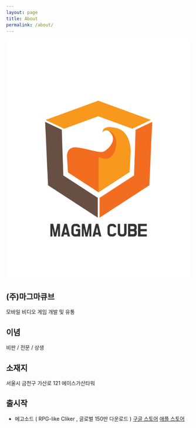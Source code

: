 ```yaml
---
layout: page
title: About
permalink: /about/
---
```


![Image Alt 텍스트](/assets/img/logo.png)

(주)마그마큐브
------------
모바일 비디오 게임 개발 및 유통 

이념
----------- 
비판 / 전문 / 상생

소재지
------------
서울시 금천구 가산로 121 에이스가산타워 

출시작
----------------
- 에고소드 ( RPG-like Cliker ,  글로벌 150만 다운로드 )
[구글 스토어](https://play.google.com/store/apps/details?id=com.betdon.egosword)
[애플 스토어](https://apps.apple.com/us/app/ego-sword-idle-sword-clicker/id1450371893)
